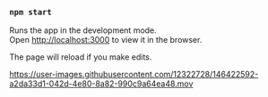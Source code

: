 ### `npm start`

Runs the app in the development mode.\
Open [http://localhost:3000](http://localhost:3000) to view it in the browser.

The page will reload if you make edits.

https://user-images.githubusercontent.com/12322728/146422592-a2da33d1-042d-4e80-8a82-990c9a64ea48.mov
